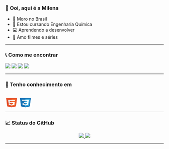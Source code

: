 ### 🌸 **Ooi, aqui é a Milena**
- 🏡 Moro no Brasil
- 🏫 Estou cursando Engenharia Química 
- 💻 Aprendendo a desenvolver 
- 🍿 Amo filmes e séries
---
### 📞 **Como me encontrar**
<div>
  <a href="https://github.com/milenagonsalves" target="_blank"><img src="https://img.shields.io/badge/GitHub-100000?style=for-the-badge&logo=github&logoColor=white" target="_blank"></a>
  <a href = "mailto:milena2581@gmail.com"><img src="https://img.shields.io/badge/-Gmail-%23333?style=for-the-badge&logo=gmail&logoColor=white" target="_blank"></a>
  <a href="https://www.linkedin.com/in/milena-gonsalves-29624522b/" target="_blank"><img src="https://img.shields.io/badge/-LinkedIn-%230077B5?style=for-the-badge&logo=linkedin&logoColor=white" target="_blank"></a> 
   <a href="https://instagram.com/hunter_gns" target="_blank"><img src="https://img.shields.io/badge/-Instagram-%23E4405F?style=for-the-badge&logo=instagram&logoColor=white" target="_blank"></a>
</div>

---
### 📝 **Tenho conhecimento em**
<div style="display: inline_block"><br>
  <img align="center" alt="HTML" height="30" width="40" src="https://raw.githubusercontent.com/devicons/devicon/master/icons/html5/html5-original.svg">
  <img align="center" alt="CSS" height="30" width="40" src="https://raw.githubusercontent.com/devicons/devicon/master/icons/css3/css3-original.svg">
</div>

---
### 📈 **Status do GitHub**
<div align="center">
  <a href="https://github.com/milenagonsalves">
  <img height="150em" src="https://github-readme-stats.vercel.app/api?username=milenagonsalves&show_icons=true&theme=cobalt&include_all_commits=true&count_private=true"/>
  <img height="150em" src="https://github-readme-stats.vercel.app/api/top-langs/?username=milenagonsalves&layout=compact&langs_count=7&theme=cobalt"/>
</div>
 
---
  
  

